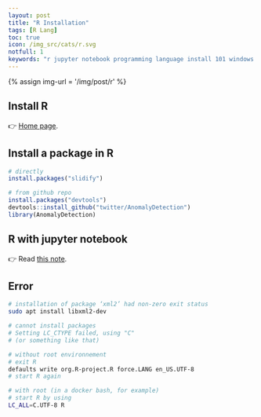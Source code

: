 ```yaml
---
layout: post
title: "R Installation"
tags: [R Lang]
toc: true
icon: /img_src/cats/r.svg
notfull: 1
keywords: "r jupyter notebook programming language install 101 windows linux ubuntu extension package lib library requirement LC_ALL utf8 UTF-8"
---
```


{% assign img-url = '/img/post/r' %}

## Install R

👉 [Home page](https://cran.r-project.org/).

## Install a package in R

<div class="col-2-equal">

``` r
# directly
install.packages("slidify")
```

``` r
# from github repo
install.packages("devtools")
devtools::install_github("twitter/AnomalyDetection")
library(AnomalyDetection)
```
</div>

## R with jupyter notebook

👉 Read [this note](/jupyter-notebook#r-with-jupyter-notebook).

## Error

``` bash
# installation of package ‘xml2’ had non-zero exit status
sudo apt install libxml2-dev
```

``` bash
# cannot install packages
# Setting LC_CTYPE failed, using "C"
# (or something like that)

# without root environnement
# exit R
defaults write org.R-project.R force.LANG en_US.UTF-8
# start R again

# with root (in a docker bash, for example)
# start R by using
LC_ALL=C.UTF-8 R
```